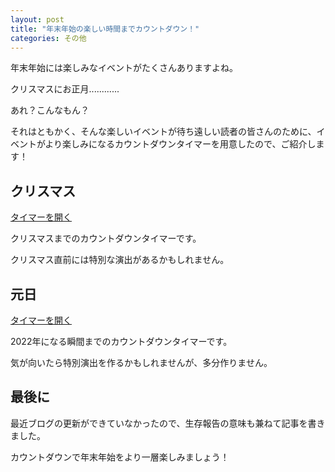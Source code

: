```yaml
---
layout: post
title: "年末年始の楽しい時間までカウントダウン！"
categories: その他
---
```


年末年始には楽しみなイベントがたくさんありますよね。

クリスマスにお正月............

あれ？こんなもん？

それはともかく、そんな楽しいイベントが待ち遠しい読者の皆さんのために、イベントがより楽しみになるカウントダウンタイマーを用意したので、ご紹介します！

## クリスマス

<a href="https://r-40021.github.io/countdown-timer/?date=2021/12/25&time=00:00&title=%E3%82%AF%E3%83%AA%E3%82%B9%E3%83%9E%E3%82%B9" target="_blank" rel="noopener noreferrer">タイマーを開く</a>

クリスマスまでのカウントダウンタイマーです。

クリスマス直前には特別な演出があるかもしれません。

## 元日
<a href="https://r-40021.github.io/countdown-timer/?date=2022/01/01&time=00:00&title=%E3%81%95%E3%82%89%E3%81%B02021%E3%80%81%E3%82%88%E3%82%8D%E3%81%97%E3%81%8F2022" target="_blank" rel="noopener noreferrer">タイマーを開く</a>

2022年になる瞬間までのカウントダウンタイマーです。

気が向いたら特別演出を作るかもしれませんが、多分作りません。

## 最後に

最近ブログの更新ができていなかったので、生存報告の意味も兼ねて記事を書きました。

カウントダウンで年末年始をより一層楽しみましょう！
